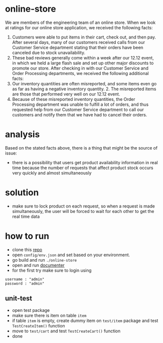 # online-store
We are members of the engineering team of an online store. When we look at ratings for our online store application, we received the following facts: 
1. Customers were able to put items in their cart, check out, and then pay. After several days, many of our customers received calls from our Customer Service department stating that their orders have been canceled due to stock unavailability. 
2. These bad reviews generally come within a week after our 12.12 event, in which we held a large flash sale and set up other major discounts to promote our store. 
After checking in with our Customer Service and Order Processing departments, we received the following additional facts: 
1. Our inventory quantities are often misreported, and some items even go as far as having a negative inventory quantity. 2. The misreported items are those that performed very well on our 12.12 event. 
3. Because of these misreported inventory quantities, the Order Processing department was unable to fulfill a lot of orders, and thus requested help from our Customer Service department to call our customers and notify them that we have had to cancel their orders. 
#


# analysis
Based on the stated facts above, there is a thing that might be the source of issue:

- there is a possibility that users get product availability information in real time because the number of requests that affect product stock occurs very quickly and almost simultaneously
#

# solution
- make sure to lock product on each request, so when a request is made simultaneously, the user will be forced to wait for each other to get the real time data
#

# how to run
- clone this [repo](https://github.com/isollaa/online-store.git)
- open ``config/env.json`` and set based on your environment.  
- go build and run ``./online-store``
- open and run [documenter](https://documenter.getpostman.com/view/10609164/UV5RkzXn#58a94317-4439-4b1a-bfbb-2bd0f8be4ca3) 
- for the first try make sure to login using 
```
username : "admin"  
password : "admin"
```

## unit-test
- open test package
- make sure there is item on table ``item``
- if table ``item`` is empty, create dummy item on ``test/item`` package and test ``TestCreateItem()`` function
- move to ``test/cart`` and test ``TestCreateCart()`` function
- done